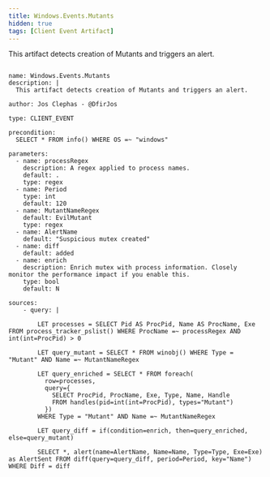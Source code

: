 ```yaml
---
title: Windows.Events.Mutants
hidden: true
tags: [Client Event Artifact]
---
```


This artifact detects creation of Mutants and triggers an alert. 


<pre><code class="language-yaml">
name: Windows.Events.Mutants
description: |
  This artifact detects creation of Mutants and triggers an alert. 

author: Jos Clephas - @DfirJos

type: CLIENT_EVENT

precondition:
  SELECT * FROM info() WHERE OS =~ &quot;windows&quot;

parameters:
  - name: processRegex
    description: A regex applied to process names.
    default: .
    type: regex
  - name: Period
    type: int
    default: 120
  - name: MutantNameRegex
    default: EvilMutant
    type: regex
  - name: AlertName
    default: &quot;Suspicious mutex created&quot;
  - name: diff
    default: added
  - name: enrich
    description: Enrich mutex with process information. Closely monitor the performance impact if you enable this.
    type: bool
    default: N

sources:
    - query: |
    
        LET processes = SELECT Pid AS ProcPid, Name AS ProcName, Exe FROM process_tracker_pslist() WHERE ProcName =~ processRegex AND int(int=ProcPid) &gt; 0

        LET query_mutant = SELECT * FROM winobj() WHERE Type = &quot;Mutant&quot; AND Name =~ MutantNameRegex 

        LET query_enriched = SELECT * FROM foreach(
          row=processes,
          query={
            SELECT ProcPid, ProcName, Exe, Type, Name, Handle
            FROM handles(pid=int(int=ProcPid), types=&quot;Mutant&quot;)
          })
        WHERE Type = &quot;Mutant&quot; AND Name =~ MutantNameRegex
        
        LET query_diff = if(condition=enrich, then=query_enriched, else=query_mutant) 
        
        SELECT *, alert(name=AlertName, Name=Name, Type=Type, Exe=Exe) as AlertSent FROM diff(query=query_diff, period=Period, key=&quot;Name&quot;) WHERE Diff = diff

</code></pre>

